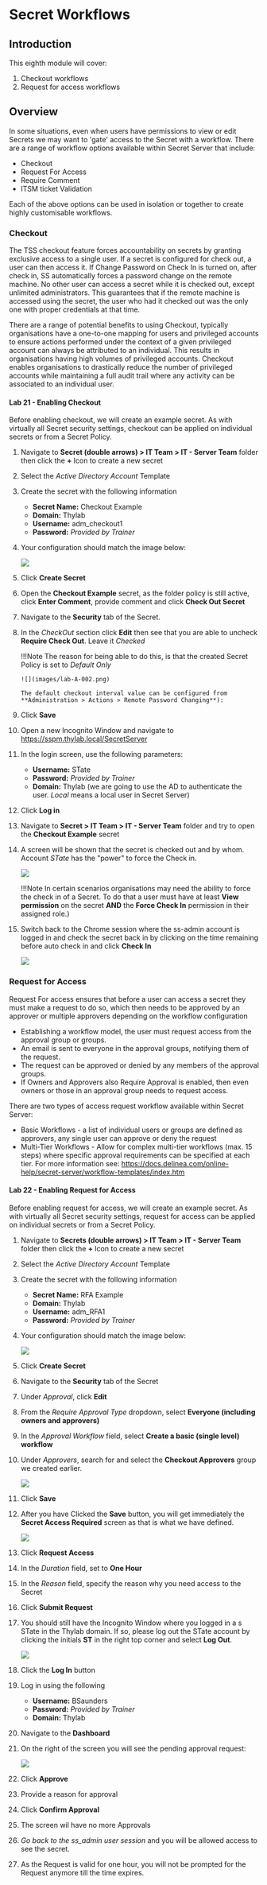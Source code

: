 # Secret Workflows

## Introduction

This eighth module will cover:

1. Checkout workflows
2. Request for access workflows

## Overview

In some situations, even when users have permissions to view or edit Secrets we may want to 'gate' access to the Secret with a workflow. There are a range of workflow options available within Secret Server that include:

- Checkout
- Request For Access
- Require Comment
- ITSM ticket Validation

Each of the above options can be used in isolation or together to create highly customisable workflows.

### Checkout

The TSS checkout feature forces accountability on secrets by granting exclusive access to a single user. If a secret is configured for check out, a user can then access it. If Change Password on Check In is turned on, after check in, SS automatically forces a password change on the remote machine. No other user can access a secret while it is checked out, except unlimited administrators. This guarantees that if the remote machine is accessed using the secret, the user who had it checked out was the only one with proper credentials at that time.

There are a range of potential benefits to using Checkout, typically organisations have a one-to-one mapping for users and privileged accounts to ensure actions performed under the context of a given privileged account can always be attributed to an individual. This results in organisations having high volumes of privileged accounts. Checkout enables organisations to drastically reduce the number of privileged accounts while maintaining a full audit trail where any activity can be associated to an individual user.

#### Lab 21 - Enabling Checkout

Before enabling checkout, we will create an example secret. As with virtually all Secret security settings, checkout can be applied on individual secrets or from a Secret Policy.

01. Navigate to **Secret (double arrows) > IT Team > IT - Server Team** folder then click the **+** Icon to create a new secret

02. Select the *Active Directory Account* Template

03. Create the secret with the following information

    - **Secret Name:** Checkout Example
    - **Domain:** Thylab
    - **Username:** adm_checkout1
    - **Password:** *Provided by Trainer*

04. Your configuration should match the image below:

    ![](images/lab-A-001-v2.png)

05. Click **Create Secret**

06. Open the **Checkout Example** secret, as the folder policy is still active, click **Enter Comment**, provide comment and click **Check Out Secret**

07. Navigate to the **Security** tab of the Secret.

08. In the *CheckOut* section click **Edit** then see that you are able to uncheck **Require Check Out**. Leave it *Checked*

    !!!Note
        The reason for being able to do this, is that the created Secret Policy is set to *Default Only*

        ![](images/lab-A-002.png)

        The default checkout interval value can be configured from **Administration > Actions > Remote Password Changing**):

09. Click **Save**

10. Open a new Incognito Window and navigate to https://sspm.thylab.local/SecretServer

11. In the login screen, use the following parameters:

    - **Username:** STate
    - **Password:** *Provided by Trainer*
    - **Domain:** Thylab (we are going to use the AD to authenticate the user. *Local* means a local user in Secret Server)

12. Click **Log in**

13. Navigate to **Secret > IT Team > IT - Server Team** folder and try to open the **Checkout Example** secret

14. A screen will be shown that the secret is checked out and by whom. Account *STate* has the "power" to force the Check in.

    ![](images/lab-A-003.png)

    !!!Note
        In certain scenarios organisations may need the ability to force the check in of a Secret. To do that a user must have at least **View permission** on the secret **AND** the **Force Check In** permission in their assigned role.)

15. Switch back to the Chrome session where the ss-admin account is logged in and check the secret back in by clicking on the time remaining before auto check in and click **Check In**

    ![](images/lab-A-004.png)

### Request for Access

Request For access ensures that before a user can access a secret they must make a request to do so, which then needs to be approved by an approver or multiple approvers depending on the workflow configuration

- Establishing a workflow model, the user must request access from the approval group or groups.
- An email is sent to everyone in the approval groups, notifying them of the request.
- The request can be approved or denied by any members of the approval groups.
- If Owners and Approvers also Require Approval is enabled, then even owners or those in an approval group needs to request access.

There are two types of access request workflow available within Secret Server:

- Basic Workflows - a list of individual users or groups are defined as approvers, any single user can approve or deny the request
- Multi-Tier Workflows - Allow for complex multi-tier workflows (max. 15 steps) where specific approval requirements can be specified at each tier. For more information see: <https://docs.delinea.com/online-help/secret-server/workflow-templates/index.htm>

#### Lab 22 - Enabling Request for Access

Before enabling request for access, we will create an example secret. As with virtually all Secret security settings, request for access can be applied on individual secrets or from a Secret Policy.

01. Navigate to **Secrets (double arrows) > IT Team > IT - Server Team** folder then click the **+** Icon to create a new secret

02. Select the *Active Directory Account* Template

03. Create the secret with the following information

    - **Secret Name:** RFA Example
    - **Domain:** Thylab
    - **Username:** adm_RFA1
    - **Password:** *Provided by Trainer*

04. Your configuration should match the image below:

    ![](images/lab-A-005-v2.png)

05. Click **Create Secret**

06. Navigate to the **Security** tab of the Secret

07. Under *Approval*, click **Edit**

08. From the *Require Approval Type* dropdown, select **Everyone (including owners and approvers)**

09. In the *Approval Workflow* field, select **Create a basic (single level) workflow**

10. Under *Approvers*, search for and select the **Checkout Approvers** group we created earlier.

    ![](images/lab-A-006.png)

11. Click **Save**

12. After you have Clicked the **Save** button, you will get immediately the **Secret Access Required** screen as that is what we have defined.

    ![](images/lab-A-007.png)

13. Click **Request Access**

14. In the *Duration* field, set to **One Hour**

15. In the *Reason* field, specify the reason why you need access to the Secret

16. Click **Submit Request**

17. You should still have the Incognito Window where you logged in a s STate in the Thylab domain. If so, please log out the STate account by clicking the initials **ST** in the right top corner and select **Log Out**.

    ![](images/lab-A-008.png)

18. Click the **Log In** button

19. Log in using the following

    - **Username:** BSaunders
    - **Password:** *Provided by Trainer*
    - **Domain:** Thylab

20. Navigate to the **Dashboard**

21. On the right of the screen you will see the pending approval request:

    ![](images/lab-A-009-v2.png)

22. Click **Approve**

23. Provide a reason for approval

24. Click **Confirm Approval**

25. The screen wil have no more Approvals

26. *Go back to the ss_admin user session* and you will be allowed access to see the secret.

27. As the Request is valid for one hour, you will not be prompted for the Request anymore till the time expires.